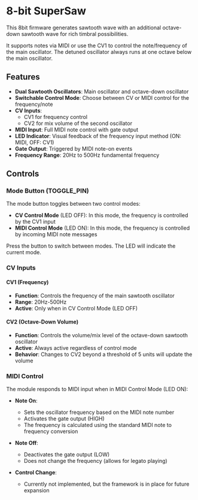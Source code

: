 # 8-bit SuperSaw

This 8bit firmware generates sawtooth wave with an additional octave-down sawtooth wave for rich timbral possibilities.

It supports notes via MIDI or use the CV1 to control the note/frequency of the main oscillator. The detuned oscillator always runs at one octave below the main oscillator.


## Features

- **Dual Sawtooth Oscillators**: Main oscillator and octave-down oscillator
- **Switchable Control Mode**: Choose between CV or MIDI control for the frequency/note
- **CV Inputs**: 
  - CV1 for frequency control
  - CV2 for mix volume of the second oscillator
- **MIDI Input**: Full MIDI note control with gate output
- **LED Indicator**: Visual feedback of the frequency input method (ON: MIDI, OFF: CV1)
- **Gate Output**: Triggered by MIDI note-on events
- **Frequency Range**: 20Hz to 500Hz fundamental frequency

## Controls

### Mode Button (TOGGLE_PIN)

The mode button toggles between two control modes:
- **CV Control Mode** (LED OFF): In this mode, the frequency is controlled by the CV1 input
- **MIDI Control Mode** (LED ON): In this mode, the frequency is controlled by incoming MIDI note messages

Press the button to switch between modes. The LED will indicate the current mode.

### CV Inputs

#### CV1 (Frequency)

- **Function**: Controls the frequency of the main sawtooth oscillator
- **Range**: 20Hz-500Hz
- **Active**: Only when in CV Control Mode (LED OFF)

#### CV2 (Octave-Down Volume)

- **Function**: Controls the volume/mix level of the octave-down sawtooth oscillator
- **Active**: Always active regardless of control mode
- **Behavior**: Changes to CV2 beyond a threshold of 5 units will update the volume

### MIDI Control

The module responds to MIDI input when in MIDI Control Mode (LED ON):

- **Note On**: 
  - Sets the oscillator frequency based on the MIDI note number
  - Activates the gate output (HIGH)
  - The frequency is calculated using the standard MIDI note to frequency conversion
  
- **Note Off**:
  - Deactivates the gate output (LOW)
  - Does not change the frequency (allows for legato playing)

- **Control Change**:
  - Currently not implemented, but the framework is in place for future expansion

